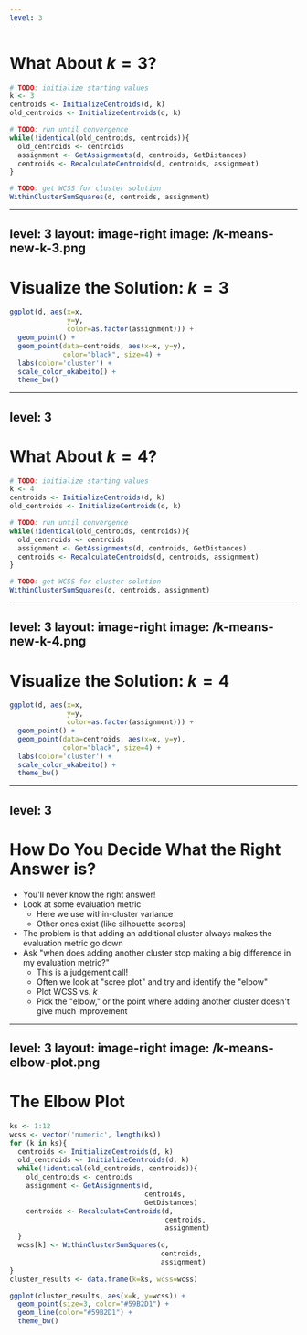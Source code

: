 ```yaml
---
level: 3
---
```


# What About $k=3$?

```r
# TODO: initialize starting values
k <- 3
centroids <- InitializeCentroids(d, k)
old_centroids <- InitializeCentroids(d, k)

# TODO: run until convergence
while(!identical(old_centroids, centroids)){
  old_centroids <- centroids
  assignment <- GetAssignments(d, centroids, GetDistances)
  centroids <- RecalculateCentroids(d, centroids, assignment)
}

# TODO: get WCSS for cluster solution
WithinClusterSumSquares(d, centroids, assignment)
```


---
level: 3
layout: image-right
image: /k-means-new-k-3.png
---

# Visualize the Solution: $k=3$

```r
ggplot(d, aes(x=x, 
              y=y, 
              color=as.factor(assignment))) +
  geom_point() +
  geom_point(data=centroids, aes(x=x, y=y), 
             color="black", size=4) +
  labs(color='cluster') +
  scale_color_okabeito() +
  theme_bw()
```

---
level: 3
---

# What About $k=4$?

```r
# TODO: initialize starting values
k <- 4
centroids <- InitializeCentroids(d, k)
old_centroids <- InitializeCentroids(d, k)

# TODO: run until convergence
while(!identical(old_centroids, centroids)){
  old_centroids <- centroids
  assignment <- GetAssignments(d, centroids, GetDistances)
  centroids <- RecalculateCentroids(d, centroids, assignment)
}

# TODO: get WCSS for cluster solution
WithinClusterSumSquares(d, centroids, assignment)
```


---
level: 3
layout: image-right
image: /k-means-new-k-4.png
---

# Visualize the Solution: $k=4$

```r
ggplot(d, aes(x=x, 
              y=y, 
              color=as.factor(assignment))) +
  geom_point() +
  geom_point(data=centroids, aes(x=x, y=y), 
             color="black", size=4) +
  labs(color='cluster') +
  scale_color_okabeito() +
  theme_bw()
```

---
level: 3
---

# How Do You Decide What the Right Answer is?

- You'll never know the right answer!
- Look at some evaluation metric
  - Here we use within-cluster variance
  - Other ones exist (like silhouette scores)
- The problem is that adding an additional cluster always makes the evaluation metric go down
- Ask "when does adding another cluster stop making a big difference in my evaluation metric?"
  - This is a judgement call!
  - Often we look at "scree plot" and try and identify the "elbow"
  - Plot WCSS vs. $k$
  - Pick the "elbow," or the point where adding another cluster doesn't give much improvement


---
level: 3
layout: image-right
image: /k-means-elbow-plot.png
---

# The Elbow Plot

```r
ks <- 1:12
wcss <- vector('numeric', length(ks))
for (k in ks){
  centroids <- InitializeCentroids(d, k)
  old_centroids <- InitializeCentroids(d, k)
  while(!identical(old_centroids, centroids)){
    old_centroids <- centroids
    assignment <- GetAssignments(d, 
                                 centroids, 
                                 GetDistances)
    centroids <- RecalculateCentroids(d, 
                                      centroids, 
                                      assignment)
  }
  wcss[k] <- WithinClusterSumSquares(d, 
                                     centroids, 
                                     assignment)
}
cluster_results <- data.frame(k=ks, wcss=wcss)

ggplot(cluster_results, aes(x=k, y=wcss)) +
  geom_point(size=3, color="#59B2D1") +
  geom_line(color="#59B2D1") +
  theme_bw()
```
<arrow v-click x1="700" y1="240" x2="590" y2="345" width="2" color="#df2935" />

